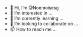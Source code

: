 - 👋 Hi, I’m @Noemoisesg
- 👀 I’m interested in ...
- 🌱 I’m currently learning ...
- 💞️ I’m looking to collaborate on ...
- 📫 How to reach me ...

<!---
Noemoisesg/Noemoisesg is a ✨ special ✨ repository because its `README.md` (this file) appears on your GitHub profile.
You can click the Preview link to take a look at your changes.
--->
